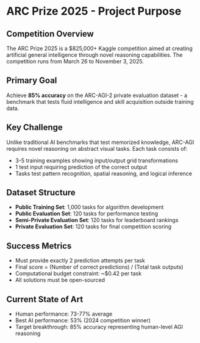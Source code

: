 # ARC Prize 2025 - Project Purpose

## Competition Overview
The ARC Prize 2025 is a $825,000+ Kaggle competition aimed at creating artificial general intelligence through novel reasoning capabilities. The competition runs from March 26 to November 3, 2025.

## Primary Goal
Achieve **85% accuracy** on the ARC-AGI-2 private evaluation dataset - a benchmark that tests fluid intelligence and skill acquisition outside training data.

## Key Challenge
Unlike traditional AI benchmarks that test memorized knowledge, ARC-AGI requires novel reasoning on abstract visual tasks. Each task consists of:
- 3-5 training examples showing input/output grid transformations
- 1 test input requiring prediction of the correct output
- Tasks test pattern recognition, spatial reasoning, and logical inference

## Dataset Structure
- **Public Training Set**: 1,000 tasks for algorithm development
- **Public Evaluation Set**: 120 tasks for performance testing  
- **Semi-Private Evaluation Set**: 120 tasks for leaderboard rankings
- **Private Evaluation Set**: 120 tasks for final competition scoring

## Success Metrics
- Must provide exactly 2 prediction attempts per task
- Final score = (Number of correct predictions) / (Total task outputs)
- Computational budget constraint: ~$0.42 per task
- All solutions must be open-sourced

## Current State of Art
- Human performance: 73-77% average
- Best AI performance: 53% (2024 competition winner)
- Target breakthrough: 85% accuracy representing human-level AGI reasoning